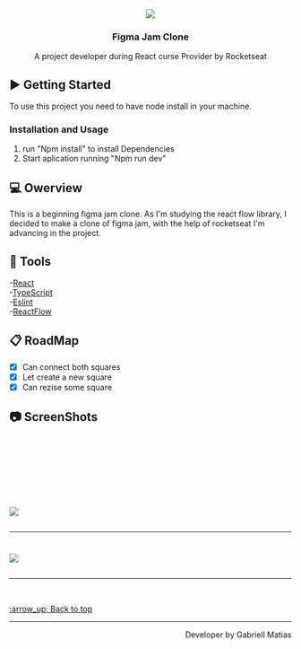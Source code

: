 
<br />
<div align="center">
  <img style="margin-top:100px;" src="https://user-images.githubusercontent.com/80908772/216449691-5c736552-57a4-48c5-a843-d19e01037220.png"/>

  <h3 align="center">Figma Jam Clone</h3>

  <p align="center">
    A project developer during React curse Provider by Rocketseat
    <br />
  </p>
</div>


## :arrow_forward: Getting Started

To use this project you need to have node install in your machine.

### Installation and Usage

1. run "Npm install" to install Dependencies
2. Start aplication running "Npm run dev"


## 💻 Owerview
This is a beginning figma jam clone. As I'm studying the react flow library, I decided to make a clone of figma jam, with the help of rocketseat I'm advancing in the project. <br/>

## :hammer: Tools
-[React](https://pt-br.reactjs.org)<br/>
-[TypeScript](https://www.typescriptlang.org)<br/>
-[Eslint](https://eslint.org)<br/>
-[ReactFlow](https://reactflow.dev/)<br/>

## :clipboard: RoadMap

- [x] Can connect both squares
- [x] Let create a new square
- [x] Can rezise some square

## :camera: ScreenShots 
<h1 aling="center">
  
  <img style="margin-top:100px;" src="https://user-images.githubusercontent.com/80908772/216449653-0c5f1da5-87c5-4830-b0ec-1646b33ca82c.png"/>
  <hr/>
  <img style="margin-top:10px;" src="https://user-images.githubusercontent.com/80908772/216449656-37ea5d4d-3877-498d-a36e-b795aedae8c0.png"/>
  <hr/>
</h1>
<br/>


<a href='#top'>
:arrow_up: Back to top
</a>

<hr/>

<footer>
  <p align="right">
    Developer by Gabriell Matias
  </p>
</footer>
